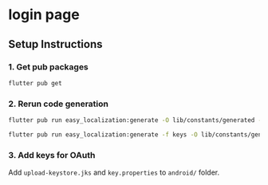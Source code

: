 # login page

## Setup Instructions

### 1. Get pub packages

```bash
flutter pub get
```

### 2. Rerun code generation

```bash
flutter pub run easy_localization:generate -O lib/constants/generated -S 'assets/translations'
```

```bash
flutter pub run easy_localization:generate -f keys -O lib/constants/generated -o app_strings.dart -S 'assets/translations'
```

### 3. Add keys for OAuth

Add `upload-keystore.jks` and `key.properties` to `android/` folder.
